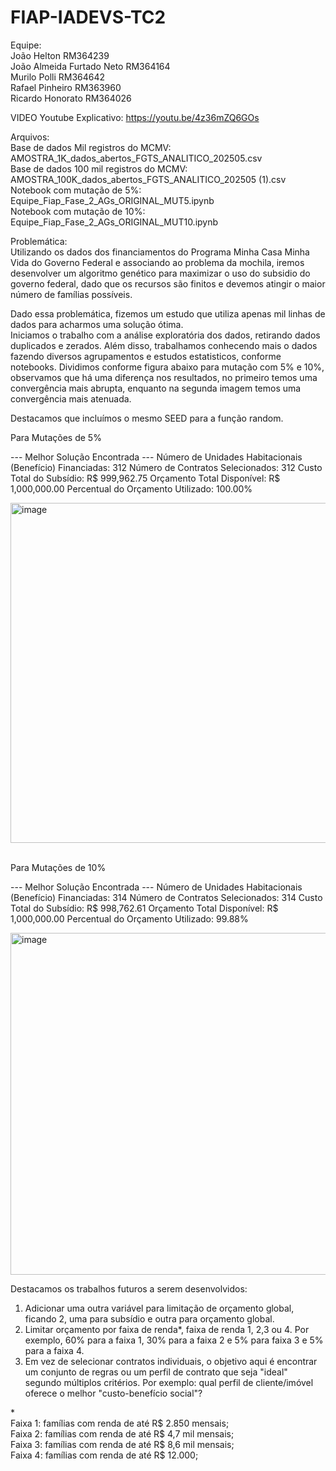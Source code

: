 # FIAP-IADEVS-TC2

Equipe: <br> 
João Helton RM364239 <br>
João Almeida Furtado Neto RM364164 <br>
Murilo Polli RM364642 <br>
Rafael Pinheiro RM363960 <br> 
Ricardo Honorato RM364026 <br>


VIDEO Youtube Explicativo: https://youtu.be/4z36mZQ6GOs <br>
  
Arquivos:<br>
  Base de dados Mil registros do MCMV: AMOSTRA_1K_dados_abertos_FGTS_ANALITICO_202505.csv <br>
  Base de dados 100 mil registros do MCMV: AMOSTRA_100K_dados_abertos_FGTS_ANALITICO_202505 (1).csv <br>
  Notebook com mutação de 5%: Equipe_Fiap_Fase_2_AGs_ORIGINAL_MUT5.ipynb <br>
  Notebook com mutação de 10%: Equipe_Fiap_Fase_2_AGs_ORIGINAL_MUT10.ipynb <br>

Problemática:<br>
  Utilizando os dados dos financiamentos do Programa Minha Casa Minha Vida do Governo Federal e associando ao problema da mochila, iremos desenvolver um algoritmo genético para maximizar o uso do subsidio do governo federal, dado que os recursos são finitos e devemos atingir o maior número de famílias possíveis.<br>

  Dado essa problemática, fizemos um estudo que utiliza apenas mil linhas de dados para acharmos uma solução ótima.<br>
  Iniciamos o trabalho com a análise exploratória dos dados, retirando dados duplicados e zerados.
  Além disso, trabalhamos conhecendo mais o dados fazendo diversos agrupamentos e estudos estatisticos, conforme notebooks.
  Dividimos conforme figura abaixo para mutação com 5% e 10%, observamos que há uma diferença nos resultados, no primeiro temos uma convergência mais abrupta, enquanto na segunda imagem temos uma convergência mais atenuada. 

Destacamos que incluímos o mesmo SEED para a função random.

Para Mutações de 5%

--- Melhor Solução Encontrada ---
Número de Unidades Habitacionais (Benefício) Financiadas: 312
Número de Contratos Selecionados: 312
Custo Total do Subsídio: R$ 999,962.75
Orçamento Total Disponível: R$ 1,000,000.00
Percentual do Orçamento Utilizado: 100.00%

  <img width="1135" height="544" alt="image" src="https://github.com/user-attachments/assets/c82ef08a-0520-44ec-9481-f35182d0db81" /> <br><br>


Para Mutações de 10%

--- Melhor Solução Encontrada ---
Número de Unidades Habitacionais (Benefício) Financiadas: 314
Número de Contratos Selecionados: 314
Custo Total do Subsídio: R$ 998,762.61
Orçamento Total Disponível: R$ 1,000,000.00
Percentual do Orçamento Utilizado: 99.88%


  <img width="1138" height="547" alt="image" src="https://github.com/user-attachments/assets/24c2b96a-e57e-462a-abf6-8f7b7c5ce924" />


Destacamos os trabalhos futuros a serem desenvolvidos:
1) Adicionar uma outra variável para limitação de orçamento global, ficando 2, uma para subsídio e outra para orçamento global. <br>
2) Limitar orçamento por faixa de renda*, faixa de renda 1, 2,3 ou 4. Por exemplo, 60% para a faixa 1, 30% para a faixa 2 e 5% para faixa 3 e  5% para a faixa 4.
3) Em vez de selecionar contratos individuais, o objetivo aqui é encontrar um conjunto de regras ou um perfil de contrato que seja "ideal" segundo múltiplos critérios. Por exemplo: qual perfil de cliente/imóvel oferece o melhor "custo-benefício social"?

*<br>
Faixa 1: famílias com renda de até R$ 2.850 mensais;<br>
Faixa 2: famílias com renda de até R$ 4,7 mil mensais;<br>
Faixa 3: famílias com renda de até R$ 8,6 mil mensais; <br>
Faixa 4: famílias com renda de até R$ 12.000;







